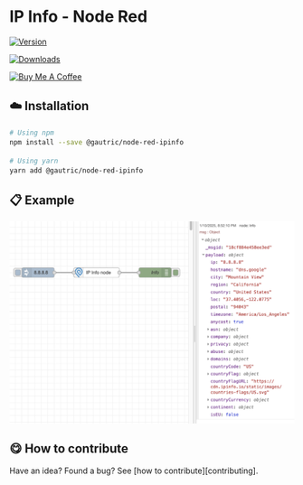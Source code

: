 # IP Info - Node Red 

 [![Version](https://img.shields.io/npm/v/@gautric/node-red-ipinfo.svg)](https://www.npmjs.com/package/@gautric/node-red-ipinfo) 
 
 [![Downloads](https://img.shields.io/npm/dt/@gautric/node-red-ipinfo.svg)](https://www.npmjs.com/package/@gautric/node-red-ipinfo) 

<a href="https://www.buymeacoffee.com/gautric" target="_blank"><img src="https://www.buymeacoffee.com/assets/img/custom_images/yellow_img.png" alt="Buy Me A Coffee"></a>

## :cloud: Installation

```sh
# Using npm
npm install --save @gautric/node-red-ipinfo

# Using yarn
yarn add @gautric/node-red-ipinfo
```

## :clipboard: Example

![Screenshot](images/Screenshoot.png)

## :yum: How to contribute
Have an idea? Found a bug? See [how to contribute][contributing].
